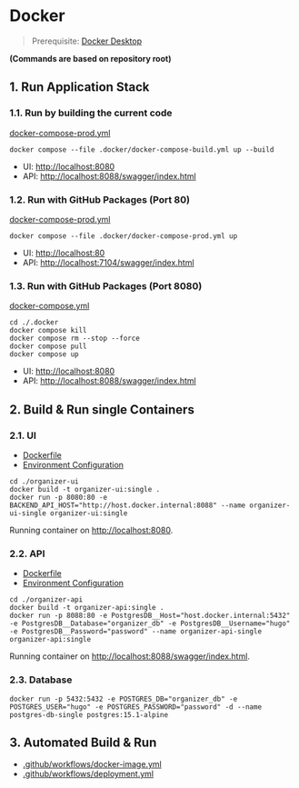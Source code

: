 # Docker

> Prerequisite: [Docker Desktop](https://www.docker.com/products/docker-desktop/)

__(Commands are based on repository root)__

## 1. Run Application Stack

### 1.1. Run by building the current code

[docker-compose-prod.yml](../.docker/docker-compose-build.yml)

```shell
docker compose --file .docker/docker-compose-build.yml up --build
```

* UI: [http://localhost:8080](http://localhost:8080)
* API: [http://localhost:8088/swagger/index.html](http://localhost:8088/swagger/index.html)

### 1.2. Run with GitHub Packages (Port 80)

[docker-compose-prod.yml](../.docker/docker-compose-prod.yml)

```shell
docker compose --file .docker/docker-compose-prod.yml up
```

* UI: [http://localhost:80](http://localhost:80)
* API: [http://localhost:7104/swagger/index.html](http://localhost:7104/swagger/index.html)

### 1.3. Run with GitHub Packages (Port 8080)

[docker-compose.yml](../.docker/docker-compose.yml)

```shell
cd ./.docker
docker compose kill
docker compose rm --stop --force
docker compose pull
docker compose up
```

* UI: [http://localhost:8080](http://localhost:8080)
* API: [http://localhost:8088/swagger/index.html](http://localhost:8088/swagger/index.html)

## 2. Build & Run single Containers

### 2.1. UI

* [Dockerfile](../organizer-ui/Dockerfile)
* [Environment Configuration](../organizer-ui/src/environments/environment.ts)

```shell
cd ./organizer-ui
docker build -t organizer-ui:single .
docker run -p 8080:80 -e BACKEND_API_HOST="http://host.docker.internal:8088" --name organizer-ui-single organizer-ui:single
```

Running container on [http://localhost:8080](http://localhost:8080).

### 2.2. API

* [Dockerfile](../organizer-api/Dockerfile)
* [Environment Configuration](../organizer-api/appsettings.json)

```shell
cd ./organizer-api
docker build -t organizer-api:single .
docker run -p 8088:80 -e PostgresDB__Host="host.docker.internal:5432" -e PostgresDB__Database="organizer_db" -e PostgresDB__Username="hugo" -e PostgresDB__Password="password" --name organizer-api-single organizer-api:single
```

Running container on [http://localhost:8088/swagger/index.html](http://localhost:8088/swagger/index.html).

### 2.3. Database

```shell
docker run -p 5432:5432 -e POSTGRES_DB="organizer_db" -e POSTGRES_USER="hugo" -e POSTGRES_PASSWORD="password" -d --name postgres-db-single postgres:15.1-alpine
```

## 3. Automated Build & Run

* [.github/workflows/docker-image.yml](../.github/workflows/docker-image.yml)
* [.github/workflows/deployment.yml](../.github/workflows/deployment.yml)
